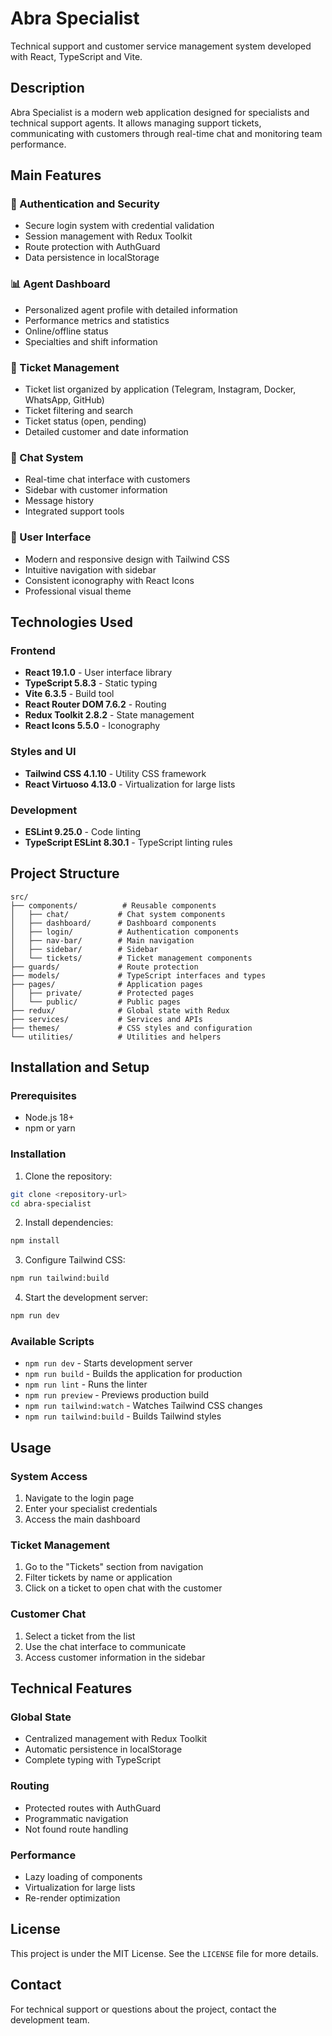 # Abra Specialist

Technical support and customer service management system developed with React, TypeScript and Vite.

## Description

Abra Specialist is a modern web application designed for specialists and technical support agents. It allows managing support tickets, communicating with customers through real-time chat and monitoring team performance.

## Main Features

### 🔐 Authentication and Security
- Secure login system with credential validation
- Session management with Redux Toolkit
- Route protection with AuthGuard
- Data persistence in localStorage

### 📊 Agent Dashboard
- Personalized agent profile with detailed information
- Performance metrics and statistics
- Online/offline status
- Specialties and shift information

### 🎫 Ticket Management
- Ticket list organized by application (Telegram, Instagram, Docker, WhatsApp, GitHub)
- Ticket filtering and search
- Ticket status (open, pending)
- Detailed customer and date information

### 💬 Chat System
- Real-time chat interface with customers
- Sidebar with customer information
- Message history
- Integrated support tools

### 🎨 User Interface
- Modern and responsive design with Tailwind CSS
- Intuitive navigation with sidebar
- Consistent iconography with React Icons
- Professional visual theme

## Technologies Used

### Frontend
- **React 19.1.0** - User interface library
- **TypeScript 5.8.3** - Static typing
- **Vite 6.3.5** - Build tool
- **React Router DOM 7.6.2** - Routing
- **Redux Toolkit 2.8.2** - State management
- **React Icons 5.5.0** - Iconography

### Styles and UI
- **Tailwind CSS 4.1.10** - Utility CSS framework
- **React Virtuoso 4.13.0** - Virtualization for large lists

### Development
- **ESLint 9.25.0** - Code linting
- **TypeScript ESLint 8.30.1** - TypeScript linting rules

## Project Structure

```
src/
├── components/          # Reusable components
│   ├── chat/           # Chat system components
│   ├── dashboard/      # Dashboard components
│   ├── login/          # Authentication components
│   ├── nav-bar/        # Main navigation
│   ├── sidebar/        # Sidebar
│   └── tickets/        # Ticket management components
├── guards/             # Route protection
├── models/             # TypeScript interfaces and types
├── pages/              # Application pages
│   ├── private/        # Protected pages
│   └── public/         # Public pages
├── redux/              # Global state with Redux
├── services/           # Services and APIs
├── themes/             # CSS styles and configuration
└── utilities/          # Utilities and helpers
```

## Installation and Setup

### Prerequisites
- Node.js 18+ 
- npm or yarn

### Installation

1. Clone the repository:
```bash
git clone <repository-url>
cd abra-specialist
```

2. Install dependencies:
```bash
npm install
```

3. Configure Tailwind CSS:
```bash
npm run tailwind:build
```

4. Start the development server:
```bash
npm run dev
```

### Available Scripts

- `npm run dev` - Starts development server
- `npm run build` - Builds the application for production
- `npm run lint` - Runs the linter
- `npm run preview` - Previews production build
- `npm run tailwind:watch` - Watches Tailwind CSS changes
- `npm run tailwind:build` - Builds Tailwind styles

## Usage

### System Access
1. Navigate to the login page
2. Enter your specialist credentials
3. Access the main dashboard

### Ticket Management
1. Go to the "Tickets" section from navigation
2. Filter tickets by name or application
3. Click on a ticket to open chat with the customer

### Customer Chat
1. Select a ticket from the list
2. Use the chat interface to communicate
3. Access customer information in the sidebar

## Technical Features

### Global State
- Centralized management with Redux Toolkit
- Automatic persistence in localStorage
- Complete typing with TypeScript

### Routing
- Protected routes with AuthGuard
- Programmatic navigation
- Not found route handling

### Performance
- Lazy loading of components
- Virtualization for large lists
- Re-render optimization

## License

This project is under the MIT License. See the `LICENSE` file for more details.

## Contact

For technical support or questions about the project, contact the development team.
